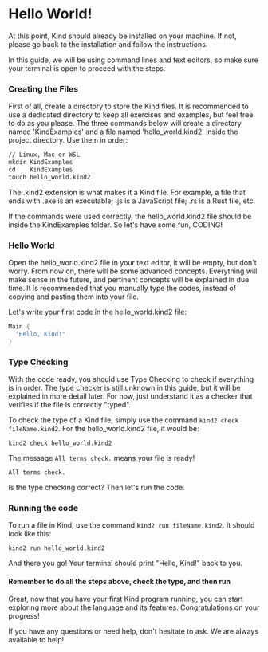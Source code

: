 # Hello World!

At this point, Kind should already be installed on your machine. If not, please go back to the installation and follow the instructions.

In this guide, we will be using command lines and text editors, so make sure your terminal is open to proceed with the steps.

### Creating the Files

First of all, create a directory to store the Kind files. It is recommended to use a dedicated directory to keep all exercises and examples, but feel free to do as you please. The three commands below will create a directory named 'KindExamples' and a file named 'hello_world.kind2' inside the project directory. Use them in order:

```diff
// Linux, Mac or WSL
mkdir KindExamples
cd    KindExamples
touch hello_world.kind2
```

The .kind2 extension is what makes it a Kind file. For example, a file that ends with .exe is an executable; .js is a JavaScript file; .rs is a Rust file, etc.

If the commands were used correctly, the hello_world.kind2 file should be inside the KindExamples folder. So let's have some fun, CODING!

### Hello World

Open the hello_world.kind2 file in your text editor, it will be empty, but don't worry. From now on, there will be some advanced concepts. Everything will make sense in the future, and pertinent concepts will be explained in due time. It is recommended that you manually type the codes, instead of copying and pasting them into your file.

Let's write your first code in the hello_world.kind2 file:

``` Rust
Main {
  "Hello, Kind!"
}
```

### Type Checking

With the code ready, you should use Type Checking to check if everything is in order. The type checker is still unknown in this guide, but it will be explained in more detail later. For now, just understand it as a checker that verifies if the file is correctly "typed".

To check the type of a Kind file, simply use the command `kind2 check fileName.kind2`. For the hello_world.kind2 file, it would be:

```
kind2 check hello_world.kind2
```

The message ``All terms check.`` means your file is ready!

```
All terms check.
```

Is the type checking correct? Then let's run the code.

### Running the code

To run a file in Kind, use the command `kind2 run fileName.kind2`. It should look like this:

```
kind2 run hello_world.kind2
```

And there you go! Your terminal should print "Hello, Kind!" back to you.

#### Remember to do all the steps above, check the type, and then run

Great, now that you have your first Kind program running, you can start exploring more about the language and its features. Congratulations on your progress!

If you have any questions or need help, don't hesitate to ask. We are always available to help!
